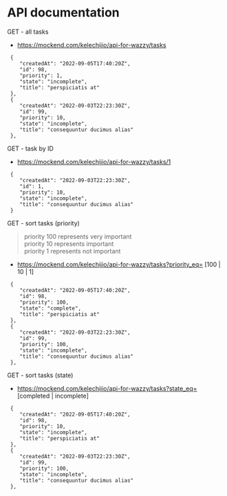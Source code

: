 # API documentation

GET - all tasks
- https://mockend.com/kelechijio/api-for-wazzy/tasks
```
 {
    "createdAt": "2022-09-05T17:40:20Z",
    "id": 98,
    "priority": 1,
    "state": "incomplete",
    "title": "perspiciatis at"
 },
 {
    "createdAt": "2022-09-03T22:23:30Z",
    "id": 99,
    "priority": 10,
    "state": "incomplete",
    "title": "consequuntur ducimus alias"
 },
```

GET - task by ID
- https://mockend.com/kelechijio/api-for-wazzy/tasks/1

```
 {
    "createdAt": "2022-09-03T22:23:30Z",
    "id": 1,
    "priority": 10,
    "state": "incomplete",
    "title": "consequuntur ducimus alias"
 }
```

GET - sort tasks (priority)
> priority 100 represents very important  
> priority 10 represents important  
> priority 1 represents not important
- https://mockend.com/kelechijio/api-for-wazzy/tasks?priority_eq= [100 | 10 | 1]

```
 {
    "createdAt": "2022-09-05T17:40:20Z",
    "id": 98,
    "priority": 100,
    "state": "complete",
    "title": "perspiciatis at"
 },
 {
    "createdAt": "2022-09-03T22:23:30Z",
    "id": 99,
    "priority": 100,
    "state": "incomplete",
    "title": "consequuntur ducimus alias"
 },
```

GET - sort tasks (state)
- https://mockend.com/kelechijio/api-for-wazzy/tasks?state_eq= [completed | incomplete]
```
 {
    "createdAt": "2022-09-05T17:40:20Z",
    "id": 98,
    "priority": 10,
    "state": "incomplete",
    "title": "perspiciatis at"
 },
 {
    "createdAt": "2022-09-03T22:23:30Z",
    "id": 99,
    "priority": 100,
    "state": "incomplete",
    "title": "consequuntur ducimus alias"
 },
```